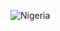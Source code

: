 ![Nigeria](https://media4.giphy.com/media/v1.Y2lkPTc5MGI3NjExMjY5ZXAyaXRkdGl3NTg0cmp1anc4dWN1bTF3dmZyaW80NHZwdmJvOCZlcD12MV9pbnRlcm5hbF9naWZfYnlfaWQmY3Q9Zw/e9qZ2epfUXgNPaQreR/giphy.gif)
